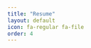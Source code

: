 ```yaml
---
title: "Resume"
layout: default
icon: fa-regular fa-file
order: 4
---
```


<object data="../assets/resume2025.pdf" width="800" height="1000" type='application/pdf'></object>